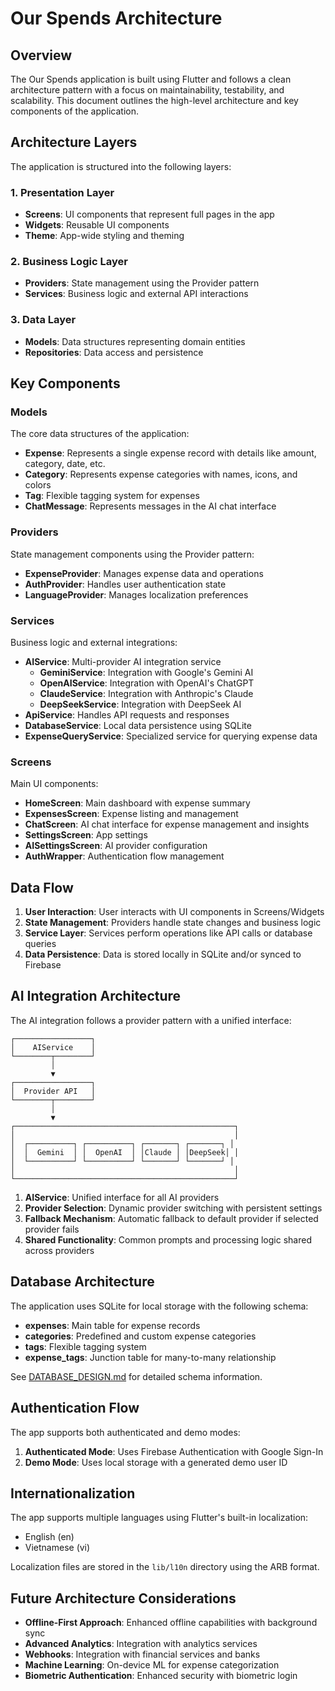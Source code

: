 # Our Spends Architecture

## Overview

The Our Spends application is built using Flutter and follows a clean architecture pattern with a focus on maintainability, testability, and scalability. This document outlines the high-level architecture and key components of the application.

## Architecture Layers

The application is structured into the following layers:

### 1. Presentation Layer

- **Screens**: UI components that represent full pages in the app
- **Widgets**: Reusable UI components
- **Theme**: App-wide styling and theming

### 2. Business Logic Layer

- **Providers**: State management using the Provider pattern
- **Services**: Business logic and external API interactions

### 3. Data Layer

- **Models**: Data structures representing domain entities
- **Repositories**: Data access and persistence

## Key Components

### Models

The core data structures of the application:

- **Expense**: Represents a single expense record with details like amount, category, date, etc.
- **Category**: Represents expense categories with names, icons, and colors
- **Tag**: Flexible tagging system for expenses
- **ChatMessage**: Represents messages in the AI chat interface

### Providers

State management components using the Provider pattern:

- **ExpenseProvider**: Manages expense data and operations
- **AuthProvider**: Handles user authentication state
- **LanguageProvider**: Manages localization preferences

### Services

Business logic and external integrations:

- **AIService**: Multi-provider AI integration service
  - **GeminiService**: Integration with Google's Gemini AI
  - **OpenAIService**: Integration with OpenAI's ChatGPT
  - **ClaudeService**: Integration with Anthropic's Claude
  - **DeepSeekService**: Integration with DeepSeek AI
- **ApiService**: Handles API requests and responses
- **DatabaseService**: Local data persistence using SQLite
- **ExpenseQueryService**: Specialized service for querying expense data

### Screens

Main UI components:

- **HomeScreen**: Main dashboard with expense summary
- **ExpensesScreen**: Expense listing and management
- **ChatScreen**: AI chat interface for expense management and insights
- **SettingsScreen**: App settings
- **AISettingsScreen**: AI provider configuration
- **AuthWrapper**: Authentication flow management

## Data Flow

1. **User Interaction**: User interacts with UI components in Screens/Widgets
2. **State Management**: Providers handle state changes and business logic
3. **Service Layer**: Services perform operations like API calls or database queries
4. **Data Persistence**: Data is stored locally in SQLite and/or synced to Firebase

## AI Integration Architecture

The AI integration follows a provider pattern with a unified interface:

```
┌─────────────────┐
│    AIService    │
└────────┬────────┘
         │
         ▼
┌─────────────────┐
│  Provider API   │
└────────┬────────┘
         │
         ▼
┌─────────────────────────────────────────────────┐
│                                                 │
│  ┌──────────┐ ┌──────────┐ ┌───────┐ ┌───────┐ │
│  │  Gemini  │ │  OpenAI  │ │Claude │ │DeepSeek│ │
│  └──────────┘ └──────────┘ └───────┘ └───────┘ │
│                                                 │
└─────────────────────────────────────────────────┘
```

1. **AIService**: Unified interface for all AI providers
2. **Provider Selection**: Dynamic provider switching with persistent settings
3. **Fallback Mechanism**: Automatic fallback to default provider if selected provider fails
4. **Shared Functionality**: Common prompts and processing logic shared across providers

## Database Architecture

The application uses SQLite for local storage with the following schema:

- **expenses**: Main table for expense records
- **categories**: Predefined and custom expense categories
- **tags**: Flexible tagging system
- **expense_tags**: Junction table for many-to-many relationship

See [DATABASE_DESIGN.md](./DATABASE_DESIGN.md) for detailed schema information.

## Authentication Flow

The app supports both authenticated and demo modes:

1. **Authenticated Mode**: Uses Firebase Authentication with Google Sign-In
2. **Demo Mode**: Uses local storage with a generated demo user ID

## Internationalization

The app supports multiple languages using Flutter's built-in localization:

- English (en)
- Vietnamese (vi)

Localization files are stored in the `lib/l10n` directory using the ARB format.

## Future Architecture Considerations

- **Offline-First Approach**: Enhanced offline capabilities with background sync
- **Advanced Analytics**: Integration with analytics services
- **Webhooks**: Integration with financial services and banks
- **Machine Learning**: On-device ML for expense categorization
- **Biometric Authentication**: Enhanced security with biometric login